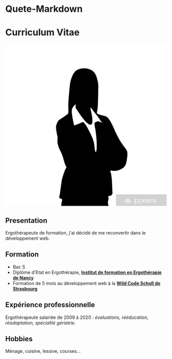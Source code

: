 # Quete-Markdown

# Curriculum Vitae

![icone CV|512x397,20%](https://github.com/caroww/Quete-Markdown/blob/main/icone%20cv)

## Presentation
Ergothérapeute de formation, j'ai décidé de me reconvertir dans le développement web.

## Formation
  - Bac S
  - Diplôme d'Etat en Ergothérapie, [**Institut de formation en Ergothérapie de Nancy**](http://www.ergo-nancy.com/)
  - Formation de 5 mois au développement web à la [**Wild Code Scholl de Strasbourg**](https://www.wildcodeschool.com/fr-FR/campus/strasbourg)

## Expérience professionnelle

Ergothérapeute salariée de 2009 à 2020 : _évaluations, rééducation, réadaptation, spécialité gériatrie._


## Hobbies

Ménage, cuisine, lessive, courses...

